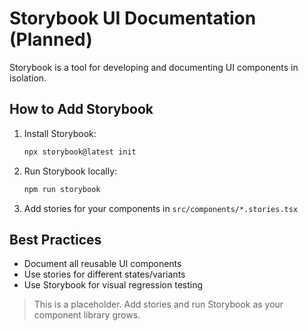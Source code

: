 # Storybook UI Documentation (Planned)

Storybook is a tool for developing and documenting UI components in isolation.

## How to Add Storybook
1. Install Storybook:
   ```sh
   npx storybook@latest init
   ```
2. Run Storybook locally:
   ```sh
   npm run storybook
   ```
3. Add stories for your components in `src/components/*.stories.tsx`

## Best Practices
- Document all reusable UI components
- Use stories for different states/variants
- Use Storybook for visual regression testing

> This is a placeholder. Add stories and run Storybook as your component library grows.

